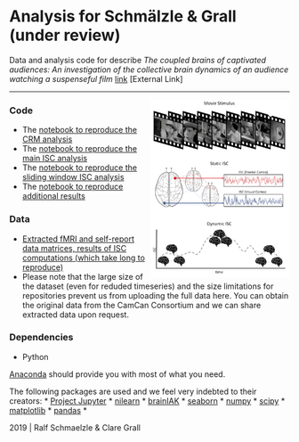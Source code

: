 Analysis for Schmälzle & Grall (under review)
=============================================

Data and analysis code for describe *The coupled brains of captivated audiences: An investigation of the collective brain dynamics of an audience watching a suspenseful film* [link](link) [External Link]

***

<img align="right" width=250px src=data/explainer_fig.png> 



### Code

-   The [notebook to reproduce the CRM analysis](https://github.com/nomcomm/CamCanSuspenseISC_JMP/blob/master/scripts/Schmaelzle_JMP_01_CRMAnalysis.ipynb)
-   The [notebook to reproduce the main ISC analysis](https://github.com/nomcomm/CamCanSuspenseISC_JMP/blob/master/scripts/Schmaelzle_JMP_02_ISCAnalysis.ipynb)
-   The [notebook to reproduce the sliding window ISC analysis](https://github.com/nomcomm/CamCanSuspenseISC_JMP/blob/master/scripts/Schmaelzle_JMP_03_SlidingISCAnalysis.ipynb)
-   The [notebook to reproduce additional results](https://github.com/nomcomm/CamCanSuspenseISC_JMP/blob/master/scripts/Schmaelzle_JMP_04_SupplementaryAnalyses.ipynb)


### Data

-   [Extracted fMRI and self-report data matrices, results of ISC computations (which take long to reproduce)](https://github.com/nomcomm/CamCanSuspenseISC_JMP/tree/master/data)
-   Please note that the large size of the dataset (even for reduded timeseries) and the size limitations for repositories prevent us from uploading the full data here. You can obtain the original data from the CamCan Consortium and we can share  extracted data upon request.

### Dependencies

-   Python

[Anaconda](http://continuum.io/downloads) should provide you with most of what
you need.

The following packages are used and we feel very indebted to their creators: \*
[Project Jupyter](https://github.com/jupyter) \*
[nilearn](https://github.com/nilearn) \*
[brainIAK](https://github.com/brainiak) \*
[seaborn](http://seaborn.pydata.org/) \* 
[numpy](http://www.numpy.org/) \*
[scipy](http://www.scipy.org/) \* 
[matplotlib](http://matplotlib.org/) \*
[pandas](http://pandas.pydata.org/) \*

2019 \| Ralf Schmaelzle & Clare Grall
